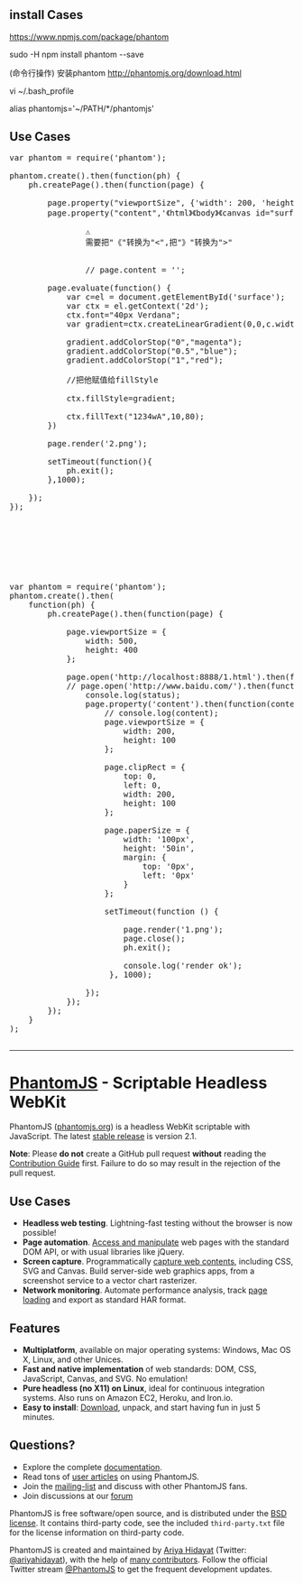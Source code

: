 #
## install Cases
https://www.npmjs.com/package/phantom

sudo  -H npm install phantom --save


(命令行操作) 安装phantom http://phantomjs.org/download.html

vi ~/.bash_profile

alias phantomjs='~/PATH/*/phantomjs'

## Use Cases
<pre>
var phantom = require('phantom');

phantom.create().then(function(ph) {
	ph.createPage().then(function(page) {

		page.property("viewportSize", {'width': 200, 'height': 100});
		page.property("content",'《html》《body》《canvas id="surface" width="200" height="100"》《/canvas》《/body》《/html》');
                
                ⚠️
                需要把"《"转换为"<",把"》"转换为">"
		
		
                // page.content = '<html><body><canvas id="surface" width="200" height="100"></canvas></body></html>';
		
		page.evaluate(function() {
			var c=el = document.getElementById('surface');
			var ctx = el.getContext('2d');
			ctx.font="40px Verdana";
			var gradient=ctx.createLinearGradient(0,0,c.width,0);

			gradient.addColorStop("0","magenta");
			gradient.addColorStop("0.5","blue");
			gradient.addColorStop("1","red");

			//把他赋值给fillStyle

			ctx.fillStyle=gradient;

			ctx.fillText("1234wA",10,80);
		})

		page.render('2.png');

		setTimeout(function(){
			ph.exit();
		},1000);
	
	});
});







</pre>
<pre>
var phantom = require('phantom');
phantom.create().then(
	function(ph) {
	  	ph.createPage().then(function(page) {
	  		
	  		page.viewportSize = {
			  	width: 500,
			  	height: 400
			};

			page.open('http://localhost:8888/1.html').then(function(status) {
			// page.open('http://www.baidu.com/').then(function(status) {
				console.log(status);
				page.property('content').then(function(content) {
					// console.log(content);
		        	page.viewportSize = {
					  	width: 200,
					  	height: 100
					};
				  		
				  	page.clipRect = {
						top: 0,
						left: 0,
						width: 200,
						height: 100
					};

					page.paperSize = {
					  	width: '100px',
					  	height: '50in',
					  	margin: {
					    	top: '0px',
					    	left: '0px'
					  	}
					};
		   
					setTimeout(function () {
				       
				        page.render('1.png');
			        	page.close();
			        	ph.exit();

				        console.log('render ok');
				     }, 1000);
		        	
		      	});
		    });
		});
	}
);

</pre>


--------------------------------------------------------------------------------------

# [PhantomJS](http://phantomjs.org) - Scriptable Headless WebKit

PhantomJS ([phantomjs.org](http://phantomjs.org)) is a headless WebKit scriptable with JavaScript.  The latest [stable release](http://phantomjs.org/release-2.1.html) is version 2.1.

**Note**: Please **do not** create a GitHub pull request **without** reading the [Contribution Guide](https://github.com/ariya/phantomjs/blob/master/CONTRIBUTING.md) first. Failure to do so may result in the rejection of the pull request.

## Use Cases

- **Headless web testing**. Lightning-fast testing without the browser is now possible!
- **Page automation**. [Access and manipulate](http://phantomjs.org/page-automation.html) web pages with the standard DOM API, or with usual libraries like jQuery.
- **Screen capture**. Programmatically [capture web contents](http://phantomjs.org/screen-capture.html), including CSS, SVG and Canvas. Build server-side web graphics apps, from a screenshot service to a vector chart rasterizer.
- **Network monitoring**. Automate performance analysis, track [page loading](http://phantomjs.org/network-monitoring.html) and export as standard HAR format.

## Features

- **Multiplatform**, available on major operating systems: Windows, Mac OS X, Linux, and other Unices.
- **Fast and native implementation** of web standards: DOM, CSS, JavaScript, Canvas, and SVG. No emulation!
- **Pure headless (no X11) on Linux**, ideal for continuous integration systems. Also runs on Amazon EC2, Heroku, and Iron.io.
- **Easy to install**: [Download](http://phantomjs.org/download.html), unpack, and start having fun in just 5 minutes.

## Questions?

- Explore the complete [documentation](http://phantomjs.org/documentation/).
- Read tons of [user articles](http://phantomjs.org/buzz.html) on using PhantomJS.
- Join the [mailing-list](http://groups.google.com/group/phantomjs) and discuss with other PhantomJS fans.
- Join discussions at our [forum](http://discuss.phantomjs.org)

PhantomJS is free software/open source, and is distributed under the [BSD license](http://opensource.org/licenses/BSD-3-Clause). It contains third-party code, see the included `third-party.txt` file for the license information on third-party code.

PhantomJS is created and maintained by [Ariya Hidayat](http://ariya.ofilabs.com/about) (Twitter: [@ariyahidayat](http://twitter.com/ariyahidayat)), with the help of [many contributors](https://github.com/ariya/phantomjs/contributors). Follow the official Twitter stream [@PhantomJS](http://twitter.com/PhantomJS) to get the frequent development updates.
